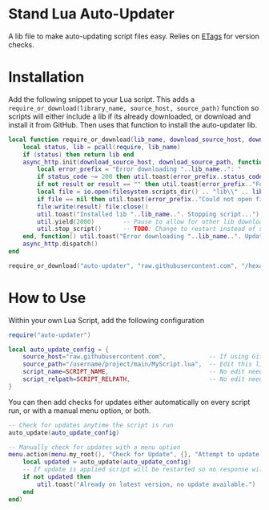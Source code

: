# Stand Lua Auto-Updater

A lib file to make auto-updating script files easy. Relies on [ETags](https://developer.mozilla.org/en-US/docs/Web/HTTP/Headers/ETag) for version checks.

# Installation

Add the following snippet to your Lua script. 
This adds a `require_or_download(library_name, source_host, source_path)` function so scripts will either 
include a lib if its already downloaded, or download and install it from GitHub.
Then uses that function to install the auto-updater lib.

```lua
local function require_or_download(lib_name, download_source_host, download_source_path)
    local status, lib = pcall(require, lib_name)
    if (status) then return lib end
    async_http.init(download_source_host, download_source_path, function(result, headers, status_code)
        local error_prefix = "Error downloading "..lib_name..": "
        if status_code ~= 200 then util.toast(error_prefix..status_code) return false end
        if not result or result == "" then util.toast(error_prefix.."Found empty file.") return false end
        local file = io.open(filesystem.scripts_dir() .. "lib\\" .. lib_name .. ".lua", "wb")
        if file == nil then util.toast(error_prefix.."Could not open file for writing.") return false end
        file:write(result) file:close()
        util.toast("Installed lib "..lib_name..". Stopping script...")
        util.yield(2000)        -- Pause to allow for other lib downloads to finish
        util.stop_script()      -- TODO: Change to restart instead of stop once added to util
    end, function() util.toast("Error downloading "..lib_name..". Update failed to download.") end)
    async_http.dispatch()
end

require_or_download("auto-updater", "raw.githubusercontent.com", "/hexarobi/stand-lua-auto-updater/main/auto-updater.lua")
```

# How to Use

Within your own Lua Script, add the following configuration


```lua
require("auto-updater")

local auto_update_config = {
    source_host="raw.githubusercontent.com",            -- If using GitHub this should stay `raw.githubusercontent.com`
    source_path="/username/project/main/MyScript.lua",  -- Edit this line to match your projects source URL path
    script_name=SCRIPT_NAME,                            -- No edit needed. `SCRIPT_NAME` will be set automatically by Stand.
    script_relpath=SCRIPT_RELPATH,                      -- No edit needed. `SCRIPT_RELPATH` will be set automatically by Stand.
}
```

You can then add checks for updates either automatically on every script run, or with a manual menu option, or both.


```lua
-- Check for updates anytime the script is run
auto_update(auto_update_config)
```

```lua
-- Manually check for updates with a menu option
menu.action(menu.my_root(), "Check for Update", {}, "Attempt to update to latest version", function()
    local updated = auto_update(auto_update_config)
    -- If update is applied script will be restarted so no response will return
    if not updated then
        util.toast("Already on latest version, no update available.")
    end
end)
```
